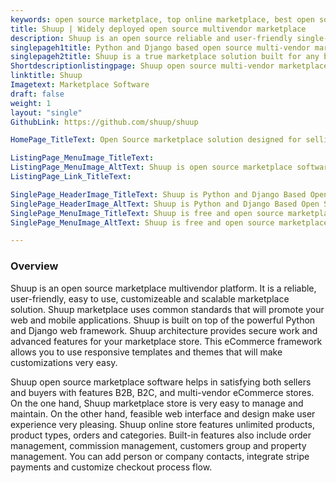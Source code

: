 ```yaml
---
keywords: open source marketplace, top online marketplace, best open source b2b ecommerce platform, ecommerce marketplace, b2b ecommerce software solution, top b2b ecommerce platform
title: Shuup | Widely deployed open source multivendor marketplace
description: Shuup is an open source reliable and user-friendly single-vendor open source marketplace with subscriptions, commission plans and payment gateway integrations.
singlepageh1title: Python and Django based open source multi-vendor marketplace
singlepageh2title: Shuup is a true marketplace solution built for any business that allows vendors to sell services, subscriptions or physical products from an online marketplace.
Shortdescriptionlistingpage: Shuup open source multi-vendor marketplace offers  features like inventory management, marketing and coupon campaigns, vendor subscription and commission plans.
linktitle: Shuup
Imagetext: Marketplace Software
draft: false
weight: 1
layout: "single"
GithubLink: https://github.com/shuup/shuup

HomePage_TitleText: Open Source marketplace solution designed for selling services online.

ListingPage_MenuImage_TitleText: 
ListingPage_MenuImage_AltText: Shuup is open source marketplace software
ListingPage_Link_TitleText: 

SinglePage_HeaderImage_TitleText: Shuup is Python and Django Based Open Source Marketplace software
SinglePage_HeaderImage_AltText: Shuup is Python and Django Based Open Source Marketplace software
SinglePage_MenuImage_TitleText: Shuup is free and open source marketplace software
SinglePage_MenuImage_AltText: Shuup is free and open source marketplace software

---
```


### **Overview**

Shuup is an open source marketplace multivendor platform. It is a reliable, user-friendly, easy to use, customizeable and scalable marketplace solution. Shuup marketplace uses common standards that will promote your web and mobile applications. Shuup is built on top of the powerful Python and Django web framework. Shuup architecture provides secure work and advanced features for your marketplace store. This eCommerce framework allows you to use responsive templates and themes that will make customizations very easy.

Shuup open source marketplace software helps in satisfying both sellers and buyers with features B2B, B2C, and multi-vendor eCommerce stores. On the one hand, Shuup marketplace store is very easy to manage and maintain. On the other hand, feasible web interface and design make user experience very pleasing. Shuup online store features unlimited products, product types, orders and categories. Built-in features also include order management, commission management, customers group and property management. You can add person or company contacts, integrate stripe payments and customize checkout process flow.
